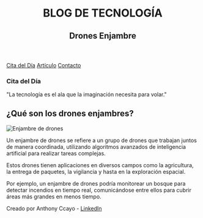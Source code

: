 <html lang="es">
<head>
  <meta charset="UTF-8">
  <meta name="viewport" content="width=device-width, initial-scale=1.0">
  <meta name="description" content="Explora el fascinante mundo de los drones enjambres y descubre cómo están revolucionando la tecnología.">
  <!-- Favicon -->
  <link rel="icon" href="https://cdn-icons-png.flaticon.com/512/2921/2921822.png" type="image/png">
  <!-- Google Fonts -->
  <link rel="preconnect" href="https://fonts.googleapis.com">
  <link rel="preconnect" href="https://fonts.gstatic.com" crossorigin>
  <link href="https://fonts.googleapis.com/css2?family=Nunito:wght@300;700&display=swap" rel="stylesheet">
  <!-- Estilos CSS externos -->
</head>
<body>
  <!-- Encabezado principal -->
  <header>
    <h1>BLOG DE TECNOLOGÍA</h1>
    <h2>Drones Enjambre</h2>
  </header>

  <!-- Barra de navegación -->
  <nav>
    <a href="#cita-del-dia">Cita del Día</a>
    <a href="#articulo">Artículo</a>
    <a href="#contacto">Contacto</a>
  </nav>

  <!-- Contenido principal -->
  <main>
    <!-- Sección de Cita del Día -->
    <section class="quote-section" id="cita-del-dia">
      <h3>Cita del Día</h3>
      <p>"La tecnología es el ala que la imaginación necesita para volar."</p>
    </section>
    <!-- Artículo sobre drones enjambres -->
    <section class="article-section" id="articulo">
      <h2>¿Qué son los drones enjambres?</h2>
      <img src="https://img.freepik.com/fotos-premium/enjambre-drones-volando-cielo-nocturno_14117-839736.jpg" alt="Enjambre de drones">
      <p>Un enjambre de drones se refiere a un grupo de drones que trabajan juntos de manera coordinada, utilizando algoritmos avanzados de inteligencia artificial para realizar tareas complejas.</p>
      <p>Estos drones tienen aplicaciones en diversos campos como la agricultura, la entrega de paquetes, la vigilancia y hasta en la exploración espacial.</p>
      <p>Por ejemplo, un enjambre de drones podría monitorear un bosque para detectar incendios en tiempo real, comunicándose entre ellos para cubrir áreas más grandes en menos tiempo.</p>
    </section>
  </main>
  <!-- Pie de página -->
  <footer id="contacto">
    <p>Creado por Anthony Ccayo - <a href="https://www.linkedin.com/in/anthony-ccayo-3b715524a/" target="_blank">LinkedIn</a></p>
  </footer>
</body>
</html>
